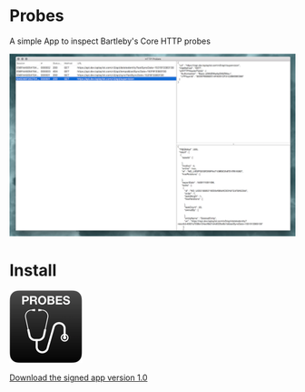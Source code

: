 # Probes


A simple App to inspect Bartleby's Core HTTP probes

![](assets/probes.png)

# Install

![](Probes/Probes/Assets.xcassets/AppIcon.appiconset/probes-icon-128.png)

[Download the signed app version 1.0](https://raw.githubusercontent.com/Bartlebys/Probes/master/assets/Probes.app.zip)

